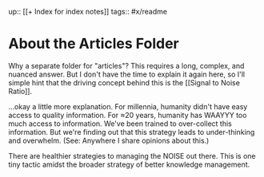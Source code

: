 up:: [[+ Index for index notes]]
tags:: #x/readme 

# About the Articles Folder
Why a separate folder for "articles"? This requires a long, complex, and nuanced answer. But I don't have the time to explain it again here, so I'll simple hint that the driving concept behind this is the [[Signal to Noise Ratio]].

...okay a little more explanation. For millennia, humanity didn't have easy access to quality information. For ≈20 years, humanity has WAAYYY too much access to information. We've been trained to over-collect this information. But we're finding out that this strategy leads to under-thinking and overwhelm. (See: Anywhere I share opinions about this.)

There are healthier strategies to managing the NOISE out there. This is one tiny tactic amidst the broader strategy of better knowledge management.